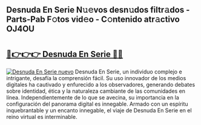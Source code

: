 ## Desnuda En Serie N𝚞𝚎vos desn𝚞dos filtr𝚊dos - Parts-Pab F𝚘tos vid𝚎o - C𝚘ntenido atr𝚊ctivo OJ4OU

# <h2><a href="http://mbcsemb.tromn.icu/?c=Desnuda+En+Serie">🔗👉👉👉 Desnuda En Serie 🔗🔗</a></h2>

[![Desnuda En Serie nuevo](https://i.imgur.com/pEAQMta.gif)](http://mbcsemb.tromn.icu/?c=Desnuda+En+Serie)
Desnuda En Serie, un individuo complejo e intrigante, desafía la comprensión fácil. Su uso innovador de los medios digitales ha cautivado y enfurecido a los observadores, generando debates sobre identidad, ética y la naturaleza cambiante de las comunidades en línea. Independientemente de lo que se avecina, su importancia en la configuración del panorama digital es innegable. Armado con un espíritu inquebrantable y un encanto innegable, el viaje de Desnuda En Serie en el reino virtual es interminable.
